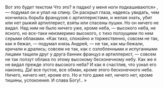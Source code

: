 Вот это будет текстом
Что это? я падаю! у меня ноги подкашиваются» , — подумал он и упал на спину. Он раскрыл глаза, надеясь увидать, чем кончилась борьба французов с артиллеристами, и желая знать, убит или нет рыжий артиллерист, взяты или спасены пушки. Но он ничего не видал. Над ним не было ничего уже, кроме неба, — высокого неба, не ясного, но все-таки неизмеримо высокого, с тихо ползущими по нем серыми облаками. «Как тихо, спокойно и торжественно, совсем не так, как я бежал, — подумал князь Андрей, — не так, как мы бежали, кричали и дрались; совсем не так, как с озлобленными и испуганными лицами тащили друг у друга банник француз и артиллерист, — совсем не так ползут облака по этому высокому бесконечному небу. Как же я не видал прежде этого высокого неба? И как я счастлив, что узнал его наконец. Да! все пустое, все обман, кроме этого бесконечного неба. Ничего, ничего нет, кроме его. Но и того даже нет, ничего нет, кроме тишины, успокоения. И слава Богу!.. »
